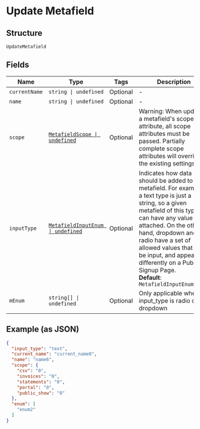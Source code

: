 
# Update Metafield

## Structure

`UpdateMetafield`

## Fields

| Name | Type | Tags | Description |
|  --- | --- | --- | --- |
| `currentName` | `string \| undefined` | Optional | - |
| `name` | `string \| undefined` | Optional | - |
| `scope` | [`MetafieldScope \| undefined`](../../doc/models/metafield-scope.md) | Optional | Warning: When updating a metafield's scope attribute, all scope attributes must be passed. Partially complete scope attributes will override the existing settings. |
| `inputType` | [`MetafieldInputEnum \| undefined`](../../doc/models/metafield-input-enum.md) | Optional | Indicates how data should be added to the metafield. For example, a text type is just a string, so a given metafield of this type can have any value attached. On the other hand, dropdown and radio have a set of allowed values that can be input, and appear differently on a Public Signup Page.<br>**Default**: `MetafieldInputEnum.Text` |
| `mEnum` | `string[] \| undefined` | Optional | Only applicable when input_type is radio or dropdown |

## Example (as JSON)

```json
{
  "input_type": "text",
  "current_name": "current_name0",
  "name": "name6",
  "scope": {
    "csv": "0",
    "invoices": "0",
    "statements": "0",
    "portal": "0",
    "public_show": "0"
  },
  "enum": [
    "enum2"
  ]
}
```

